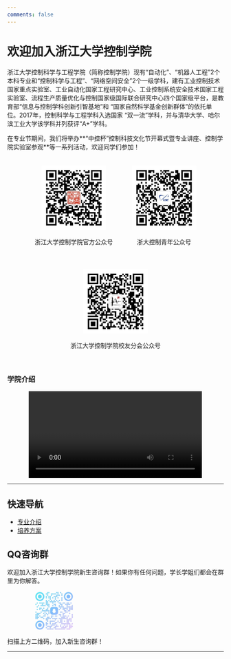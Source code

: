 ```yaml
---
comments: false
---
```


# 欢迎加入浙江大学控制学院

浙江大学控制科学与工程学院（简称控制学院）现有“自动化”、“机器人工程”2个本科专业和“控制科学与工程”、“网络空间安全”2个一级学科，建有工业控制技术国家重点实验室、工业自动化国家工程研究中心、工业控制系统安全技术国家工程实验室、流程生产质量优化与控制国家级国际联合研究中心四个国家级平台，是教育部“信息与控制学科创新引智基地”和 “国家自然科学基金创新群体”的依托单位。2017年，控制科学与工程学科入选国家 “双一流”学科，并与清华大学、哈尔滨工业大学该学科并列获评“A+”学科。

在专业节期间，我们将举办**“中控杯”控制科技文化节开幕式暨专业讲座、控制学院实验室参观**等一系列活动，欢迎同学们参加！

<div style="text-align: center;">
    <div style="display: inline-block; margin: 20px;">
        <img src="img/official_wechat.jpg" alt="浙江大学控制学院官方公众号" style="width: 150px;">
        <p>浙江大学控制学院官方公众号</p>
    </div>
    <div style="display: inline-block; margin: 20px;">
        <img src="img/youth_wechat.jpg" alt="浙大控制青年公众号" style="width: 150px;">
        <p>浙大控制青年公众号</p>
    </div>
    <div style="display: inline-block; margin: 20px;">
        <img src="img/alumni_wechat.jpg" alt="浙江大学控制学院校友分会公众号" style="width: 150px;">
        <p>浙江大学控制学院校友分会公众号</p>
    </div>
</div>

### 学院介绍

<div style="text-align: center;">
    <video style="width: 80%; height: auto; display: block; margin: auto;" controls loop>
        <source src="video/cse_intro.mp4" type="video/mp4">
        您的浏览器不支持该视频播放，请升级您的浏览器。
    </video>
</div>

---

## 快速导航

- [专业介绍](my-major/index.md)
- [培养方案](curriculum/index.md)

## QQ咨询群

欢迎加入浙江大学控制学院新生咨询群！如果你有任何问题，学长学姐们都会在群里为你解答。

<img src="img/qrcode.jpg" alt="QQ群二维码" style="width: 20%; display: block; margin-left: 60px;">

扫描上方二维码，加入新生咨询群！

---
